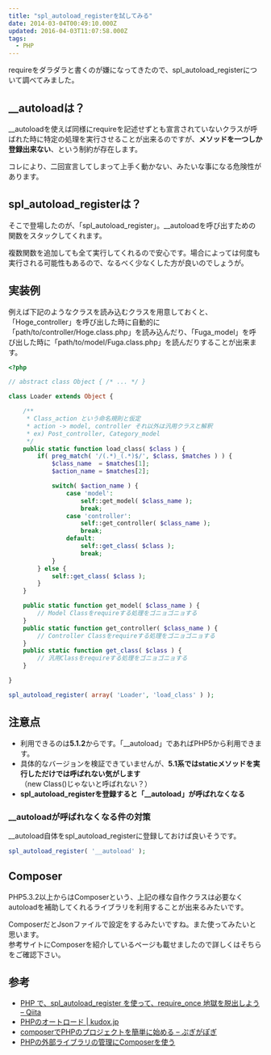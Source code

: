 ```yaml
---
title: "spl_autoload_registerを試してみる"
date: 2014-03-04T00:49:10.000Z
updated: 2016-04-03T11:07:58.000Z
tags: 
  - PHP
---
```


requireをダラダラと書くのが嫌になってきたので、spl_autoload_registerについて調べてみました。


## __autoloadは？

__autoloadを使えば同様にrequireを記述せずとも宣言されていないクラスが呼ばれた時に特定の処理を実行させることが出来るのですが、**メソッドを一つしか登録出来ない**、という制約が存在します。

コレにより、二回宣言してしまって上手く動かない、みたいな事になる危険性があります。


## spl_autoload_registerは？

そこで登場したのが、「spl_autoload_register」。__autoloadを呼び出すための関数をスタックしてくれます。

複数関数を追加しても全て実行してくれるので安心です。場合によっては何度も実行される可能性もあるので、なるべく少なくした方が良いのでしょうが。


## 実装例

例えば下記のようなクラスを読み込むクラスを用意しておくと、「Hoge_controller」を呼び出した時に自動的に「path/to/controller/Hoge.class.php」を読み込んだり、「Fuga_model」を呼び出した時に「path/to/model/Fuga.class.php」を読んだりすることが出来ます。

```php
<?php

// abstract class Object { /* ... */ }

class Loader extends Object {

    /**
     * Class_action という命名規則と仮定
     * action -> model, controller それ以外は汎用クラスと解釈
     * ex) Post_controller, Category_model
     */
    public static function load_class( $class ) {
        if( preg_match( '/(.*)_(.*)$/', $class, $matches ) ) {
            $class_name  = $matches[1];
            $action_name = $matches[2];

            switch( $action_name ) {
                case 'model':
                    self::get_model( $class_name );
                    break;
                case 'controller':
                    self::get_controller( $class_name );
                    break;
                default:
                    self::get_class( $class );
                    break;
            }
        } else {
            self::get_class( $class );
        }
    }

    public static function get_model( $class_name ) {
        // Model Classをrequireする処理をゴニョゴニョする
    }
    public static function get_controller( $class_name ) {
        // Controller Classをrequireする処理をゴニョゴニョする
    }
    public static function get_class( $class ) {
        // 汎用Classをrequireする処理をゴニョゴニョする
    }

}

spl_autoload_register( array( 'Loader', 'load_class' ) );
```


## 注意点

- 利用できるのは**5.1.2**からです。「__autoload」であればPHP5から利用できます。
- 具体的なバージョンを検証できていませんが、**5.1系ではstaticメソッドを実行しただけでは呼ばれない気がします**  
 （new Class()じゃないと呼ばれない？）
- **spl_autoload_registerを登録すると「__autoload」が呼ばれなくなる**

### __autoloadが呼ばれなくなる件の対策

__autoload自体をspl_autoload_registerに登録しておけば良いそうです。

```php
spl_autoload_register( '__autoload' );
```


## Composer

PHP5.3.2以上からはComposerという、上記の様な自作クラスは必要なくautoloadを補助してくれるライブラリを利用することが出来るみたいです。

ComposerだとJsonファイルで設定をするみたいですね。また使ってみたいと思います。  
 参考サイトにComposerを紹介しているページも載せましたので詳しくはそちらをご確認下さい。


## 参考

- [PHP で、spl_autoload_register を使って、require_once 地獄を脱出しよう – Qiita](http://qiita.com/misogi@github/items/8d02f2eac9a91b4e6215)
- [PHPのオートロード | kudox.jp](http://kudox.jp/php/autoload)
- [composerでPHPのプロジェクトを簡単に始める – ぷぎがぽぎ](http://d.hatena.ne.jp/brtRiver/20120610/1339350390)
- [PHPの外部ライブラリの管理にComposerを使う](http://www.ryuzee.com/contents/blog/5681)